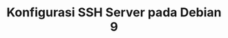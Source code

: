 ---
title: Konfigurasi SSH Server pada Debian 9
tags: [Debian]
style: fill
color: success
description: Secure Shell (SSH) adalah sebuah protokol administrasi yang memungkinkan user untuk mengakses dan...
external_url: https://www.teknowebapp.com/post/install-konfigurasi-ssh-server-pada-debian.html
---